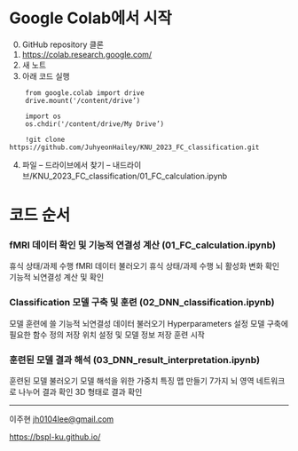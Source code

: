 # Google Colab에서 시작
0. GitHub repository 클론 
1. https://colab.research.google.com/
2. 새 노트
3. 아래 코드 실행 
```
    from google.colab import drive
    drive.mount('/content/drive’)

    import os
    os.chdir('/content/drive/My Drive’)

    !git clone https://github.com/JuhyeonHailey/KNU_2023_FC_classification.git
```

4. 파일 – 드라이브에서 찾기 – 내드라이브/KNU_2023_FC_classification/01_FC_calculation.ipynb  

  
  

# 코드 순서
### fMRI 데이터 확인 및 기능적 연결성 계산 (01_FC_calculation.ipynb)
휴식 상태/과제 수행 fMRI 데이터 불러오기
휴식 상태/과제 수행 뇌 활성화 변화 확인
기능적 뇌연결성 계산 및 확인

### Classification 모델 구축 및 훈련 (02_DNN_classification.ipynb)
모델 훈련에 쓸 기능적 뇌연결성 데이터 불러오기
Hyperparameters 설정
모델 구축에 필요한 함수 정의
저장 위치 설정 및 모델 정보 저장
훈련 시작

### 훈련된 모델 결과 해석 (03_DNN_result_interpretation.ipynb)
훈련된 모델 불러오기
모델 해석을 위한 가중치 특징 맵 만들기
7가지 뇌 영역 네트워크로 나누어 결과 확인
3D 형태로 결과 확인

------------------ 

이주현 jh0104lee@gmail.com 

https://bspl-ku.github.io/ 
